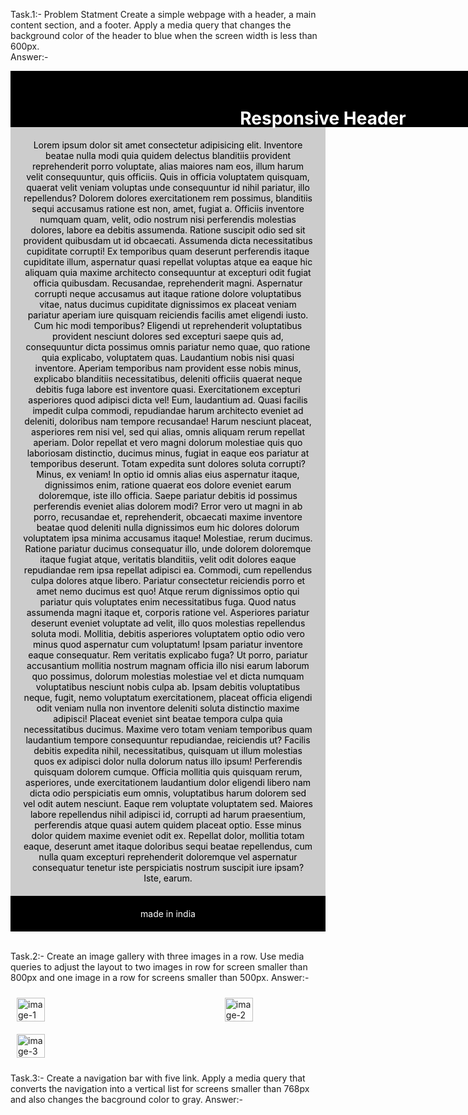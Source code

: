 Task.1:- Problem Statment
Create a simple webpage with a header, a main content section, and a footer. Apply a media query that changes the background color of the header to blue when the screen width is less than 600px. <br>
Answer:-
<!DOCTYPE html>
<html lang="en">
<head>
  <meta charset="UTF-8">
  <meta name="viewport" content="width=device-width, initial-scale=1.0">
  <title>Grid</title>
  <style>
    .header{
      height: 50px;
      width: 100vw;
      background-color: black;
      color: white;
      text-align: center;
    }
    @media screen and (max-width: 600px){
      .header{
        background-color:purple;
      }
    }
    .content-section{
      background-color:#ccc;
      color: black;
      text-align: center;
      padding: 20px;
    
    }
    .footer{
      background-color: black;
      color: white;
      text-align: center;

    }

  </style>
</head>
<body>
  <div class="header">
    <h1> Responsive Header</h1>
  </div>
  <div class="content-section">Lorem ipsum dolor sit amet consectetur adipisicing elit. Inventore beatae nulla modi quia quidem delectus blanditiis provident reprehenderit porro voluptate, alias maiores nam eos, illum harum velit consequuntur, quis officiis.
  Quis in officia voluptatem quisquam, quaerat velit veniam voluptas unde consequuntur id nihil pariatur, illo repellendus? Dolorem dolores exercitationem rem possimus, blanditiis sequi accusamus ratione est non, amet, fugiat a.
  Officiis inventore numquam quam, velit, odio nostrum nisi perferendis molestias dolores, labore ea debitis assumenda. Ratione suscipit odio sed sit provident quibusdam ut id obcaecati. Assumenda dicta necessitatibus cupiditate corrupti!
  Ex temporibus quam deserunt perferendis itaque cupiditate illum, aspernatur quasi repellat voluptas atque ea eaque hic aliquam quia maxime architecto consequuntur at excepturi odit fugiat officia quibusdam. Recusandae, reprehenderit magni.
  Aspernatur corrupti neque accusamus aut itaque ratione dolore voluptatibus vitae, natus ducimus cupiditate dignissimos ex placeat veniam pariatur aperiam iure quisquam reiciendis facilis amet eligendi iusto. Cum hic modi temporibus?
  Eligendi ut reprehenderit voluptatibus provident nesciunt dolores sed excepturi saepe quis ad, consequuntur dicta possimus omnis pariatur nemo quae, quo ratione quia explicabo, voluptatem quas. Laudantium nobis nisi quasi inventore.
  Aperiam temporibus nam provident esse nobis minus, explicabo blanditiis necessitatibus, deleniti officiis quaerat neque debitis fuga labore est inventore quasi. Exercitationem excepturi asperiores quod adipisci dicta vel! Eum, laudantium ad.
  Quasi facilis impedit culpa commodi, repudiandae harum architecto eveniet ad deleniti, doloribus nam tempore recusandae! Harum nesciunt placeat, asperiores rem nisi vel, sed qui alias, omnis aliquam rerum repellat aperiam.
  Dolor repellat et vero magni dolorum molestiae quis quo laboriosam distinctio, ducimus minus, fugiat in eaque eos pariatur at temporibus deserunt. Totam expedita sunt dolores soluta corrupti? Minus, ex veniam!
  In optio id omnis alias eius aspernatur itaque, dignissimos enim, ratione quaerat eos dolore eveniet earum doloremque, iste illo officia. Saepe pariatur debitis id possimus perferendis eveniet alias dolorem modi?
  Error vero ut magni in ab porro, recusandae et, reprehenderit, obcaecati maxime inventore beatae quod deleniti nulla dignissimos eum hic dolores dolorum voluptatem ipsa minima accusamus itaque! Molestiae, rerum ducimus.
  Ratione pariatur ducimus consequatur illo, unde dolorem doloremque itaque fugiat atque, veritatis blanditiis, velit odit dolores eaque repudiandae rem ipsa repellat adipisci ea. Commodi, cum repellendus culpa dolores atque libero.
  Pariatur consectetur reiciendis porro et amet nemo ducimus est quo! Atque rerum dignissimos optio qui pariatur quis voluptates enim necessitatibus fuga. Quod natus assumenda magni itaque et, corporis ratione vel.
  Asperiores pariatur deserunt eveniet voluptate ad velit, illo quos molestias repellendus soluta modi. Mollitia, debitis asperiores voluptatem optio odio vero minus quod aspernatur cum voluptatum! Ipsam pariatur inventore eaque consequatur.
  Rem veritatis explicabo fuga? Ut porro, pariatur accusantium mollitia nostrum magnam officia illo nisi earum laborum quo possimus, dolorum molestias molestiae vel et dicta numquam voluptatibus nesciunt nobis culpa ab.
  Ipsam debitis voluptatibus neque, fugit, nemo voluptatum exercitationem, placeat officia eligendi odit veniam nulla non inventore deleniti soluta distinctio maxime adipisci! Placeat eveniet sint beatae tempora culpa quia necessitatibus ducimus.
  Maxime vero totam veniam temporibus quam laudantium tempore consequuntur repudiandae, reiciendis ut? Facilis debitis expedita nihil, necessitatibus, quisquam ut illum molestias quos ex adipisci dolor nulla dolorum natus illo ipsum!
  Perferendis quisquam dolorem cumque. Officia mollitia quis quisquam rerum, asperiores, unde exercitationem laudantium dolor eligendi libero nam dicta odio perspiciatis eum omnis, voluptatibus harum dolorem sed vel odit autem nesciunt.
  Eaque rem voluptate voluptatem sed. Maiores labore repellendus nihil adipisci id, corrupti ad harum praesentium, perferendis atque quasi autem quidem placeat optio. Esse minus dolor quidem maxime eveniet odit ex.
  Repellat dolor, mollitia totam eaque, deserunt amet itaque doloribus sequi beatae repellendus, cum nulla quam excepturi reprehenderit doloremque vel aspernatur consequatur tenetur iste perspiciatis nostrum suscipit iure ipsam? Iste, earum.</div>
  <div class="footer"> made in india
   
  </div>
</body>
</html>

<br>

Task.2:-  Create an image gallery with three images in a row. Use media queries to adjust the layout to two images in row for screen smaller than 800px and one image in a row for screens smaller than 500px.
Answer:-
<!DOCTYPE html>
<html lang="en">
<head>
  <meta charset="UTF-8">
  <meta name="viewport" content="width=device-width, initial-scale=1.0">
  <title>Photo gallery </title>
  <style>
    .image-gallery{
          display: flex;
          flex-wrap: wrap;
           justify-content: space-between;
    }
    .image-gallery img{
      width: 30%;
      margin: 10px;
    }
    @media screen and ( max-width:800px)  {
      .image-gallery img{
        width: 45%;
      }
    }
    @media screen and (max-width:500px){
      .image-gallery img{
        width:100%;
      }
    }
  </style>
</head>
<body>
  <div class=" image-gallery">
    <img src="https://fastly.picsum.photos/id/548/200/300.jpg?hmac=dXVAc-s_U8QgoYUrMld43VmrOby1cluk-akWgxY6b9Y" alt="image-1">
    <img src="https://fastly.picsum.photos/id/548/200/300.jpg?hmac=dXVAc-s_U8QgoYUrMld43VmrOby1cluk-akWgxY6b9Y" alt="image-2">
    <img src="https://fastly.picsum.photos/id/548/200/300.jpg?hmac=dXVAc-s_U8QgoYUrMld43VmrOby1cluk-akWgxY6b9Y" alt="image-3">
  </div>
</body>
</html>

Task.3:- Create a navigation bar with five link. Apply a media query that converts the navigation into a vertical list for screens smaller than 768px and also changes the bacground color to gray.
Answer:- <!DOCTYPE html>
<html lang="en">
<head>
    <meta charset="UTF-8">
    <meta name="viewport" content="width=device-width, initial-scale=1.0">
    <title>Navbar</title>
    <style>
        .navigation{
            display: flex;
            justify-content: space-between;
            background-color: black;
            
        }
        .navigation a{
            text-decoration:none;
            color: white;
        }
        @media screen and (max-width:768px){
            .navigation{
                flex-direction: column;
                text-align: center;
                background-color:grey;

            }
        }
    </style>
</head>
<body>
        <div class="navigation">
            
                <a href="#">Home</a>
                <a href=""> About</a>
                <a href="">Services</a>
                <a href="">Portfolio</a>
                <a href="">Contact</a>
           
        </div>
</body>
</html>

Task.4:- Create a grid based layout containing four grid items which arranges them as the screen siize changes.
Answer:- <!DOCTYPE html>
<html lang="en">
<head>
    <meta charset="UTF-8">
    <meta name="viewport" content="width=device-width, initial-scale=1.0">
    <title>grid layout</title>
    <style>
        body{
            margin: 0;
            padding: 0;

        }
        .grid-container{
            display: grid;
            grid-template-columns: repeat(3,3fr);
            gap:20px;
            padding: 20px;
            background-color: rgb(167, 166, 166);
            min-height: 100vh;
        }
        .header{
            background-color:red;
            color:white;
        }
        .sidebar{
            background-color: green;
            color: white;
        }
        .main{
            background-color: blue;
            color: white;
        }
        .footer{
            background-color: rgb(166, 52, 52);
            color: white;
        }
        @media screen and (max-width:768px)
        {
            .grid-container{
                grid-template-columns:1fr;
            }
        }
        .box{
            text-align:center
            }
         
    </style>
</head>
<body>
    <div class="grid-container">
        <div class="header box"> Box 1</div>
        <div class="sidebar box">Box 2</div>
        <div class="main box">Box 3</div>
        <div class="footer box">Box 4</div>
    </div>
    
</body>
</html>

Task.5:- Create the below given layout using the flexbox in css, which should adapt itself on mobile screen as per given below output.
Answer:- <!DOCTYPE html>
<html lang="en">
<head>
    <meta charset="UTF-8">
    <meta name="viewport" content="width=device-width, initial-scale=1.0">
    <title>webpage Layout</title>
    <Style>
        .container{
            display: flex;
            flex-direction: column;
            min-height: 100vh;

        }
        .header , .footer{
            background-color:Black;
            color:white;
           padding: 20px;
        }
        .main{
            display: flex;
            flex-direction: column;
            flex: 1;
         }
        .sidebar{
            background-color: aqua;
            color:white;
            padding: 20px;
            
        }
        .content{
            Background-color:orange;
            color: white;
            padding: 20px;
           
        }    
        @media screen and ( min-width:768px)
        {
            .container{
              
                flex-direction:row;

            }
            .sidebar,
            .content{
                flex: 1;
            }
        }
    </Style>
</head>
<body>
    <div class="container">
        <div class="header">Box 1</div>
        <div class="main">
            <div class="sidebar">Box 2</div>
            <div class="content">Box 3</div>
        </div>
        <div class="footer">Box 4</div>
    </div>
    
</body>
</html>
